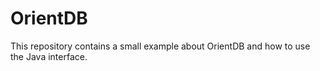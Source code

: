 # OrientDB
This repository contains a small example about OrientDB and how to use the Java interface.
